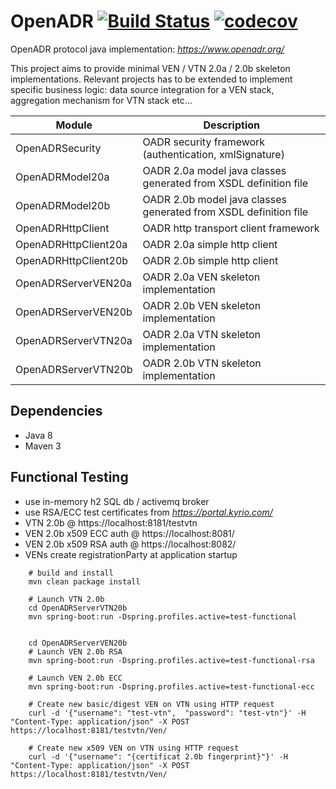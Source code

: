 # OpenADR  [![Build Status](https://travis-ci.org/avob/OpenADR.svg?branch=master)](https://travis-ci.org/avob/OpenADR)  [![codecov](https://codecov.io/gh/avob/OpenADR/branch/master/graph/badge.svg)](https://codecov.io/gh/avob/OpenADR)



OpenADR protocol java implementation: *https://www.openadr.org/*

This project aims to provide minimal VEN / VTN 2.0a / 2.0b skeleton implementations. Relevant projects has to be extended to implement specific business logic: data source integration for a VEN stack, aggregation mechanism for VTN stack etc...

Module | Description
------------- | ------------- 
OpenADRSecurity | OADR security framework (authentication, xmlSignature)
OpenADRModel20a | OADR 2.0a model java classes generated from XSDL definition file
OpenADRModel20b | OADR 2.0b model java classes generated from XSDL definition file
OpenADRHttpClient | OADR http transport client framework
OpenADRHttpClient20a | OADR 2.0a simple http client
OpenADRHttpClient20b | OADR 2.0b simple http client
OpenADRServerVEN20a | OADR 2.0a VEN skeleton implementation
OpenADRServerVEN20b | OADR 2.0b VEN skeleton implementation
OpenADRServerVTN20a | OADR 2.0a VTN skeleton implementation
OpenADRServerVTN20b | OADR 2.0b VTN skeleton implementation

## Dependencies
- Java 8
- Maven 3 

## Functional Testing
- use in-memory h2 SQL db / activemq broker
- use RSA/ECC test certificates from *https://portal.kyrio.com/*
- VTN 2.0b @ https://localhost:8181/testvtn
- VEN 2.0b x509 ECC auth @ https://localhost:8081/
- VEN 2.0b x509 RSA auth @ https://localhost:8082/
- VENs create registrationParty at application startup

```shell
	# build and install
	mvn clean package install

	# Launch VTN 2.0b
	cd OpenADRServerVTN20b
    mvn spring-boot:run -Dspring.profiles.active=test-functional


    cd OpenADRServerVEN20b
    # Launch VEN 2.0b RSA
    mvn spring-boot:run -Dspring.profiles.active=test-functional-rsa

    # Launch VEN 2.0b ECC
    mvn spring-boot:run -Dspring.profiles.active=test-functional-ecc

    # Create new basic/digest VEN on VTN using HTTP request
    curl -d '{"username": "test-vtn",  "password": "test-vtn"}' -H "Content-Type: application/json" -X POST https://localhost:8181/testvtn/Ven/ 

    # Create new x509 VEN on VTN using HTTP request
    curl -d '{"username": "{certificat 2.0b fingerprint}"}' -H "Content-Type: application/json" -X POST https://localhost:8181/testvtn/Ven/ 
    
```
